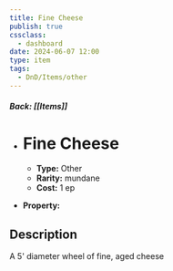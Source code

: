 ```yaml
---
title: Fine Cheese
publish: true
cssclass:
  - dashboard
date: 2024-06-07 12:00
type: item
tags:
  - DnD/Items/other
---
```


##### Back: [[Items]]

- # Fine Cheese

    - **Type:** Other
    - **Rarity:** mundane
    - **Cost:** 1 ep
- **Property:** 



## Description 

A 5' diameter wheel of fine, aged cheese
